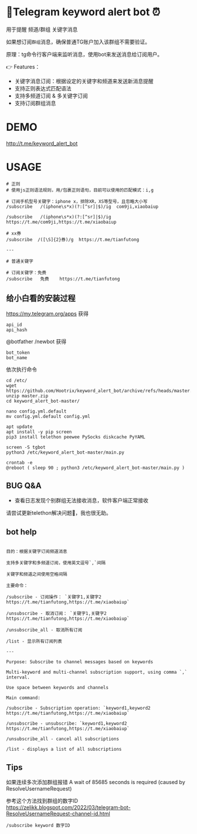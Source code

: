 
# 🤖Telegram keyword alert bot ⏰


用于提醒 频道/群组 关键字消息

如果想订阅`群组`消息，确保普通TG账户加入该群组不需要验证。

原理：tg命令行客户端来监听消息，使用bot来发送消息给订阅用户。

👉  Features：

- 关键字消息订阅：根据设定的关键字和频道来发送新消息提醒
- 支持正则表达式匹配语法
- 支持多频道订阅 & 多关键字订阅
- 支持订阅群组消息

# DEMO

http://t.me/keyword_alert_bot

# USAGE

```
# 正则
# 使用js正则语法规则，用/包裹正则语句，目前可以使用的匹配模式：i,g

# 订阅手机型号关键字：iphone x，排除XR，XS等型号，且忽略大小写
/subscribe   /(iphone\s*x)(?:[^sr]|$)/ig  com9ji,xiaobaiup

/subscribe   /(iphone\s*x)(?:[^sr]|$)/ig  https://t.me/com9ji,https://t.me/xiaobaiup

# xx券
/subscribe  /([\S]{2}券)/g  https://t.me/tianfutong

---

# 普通关键字

# 订阅关键字：免费
/subscribe   免费    https://t.me/tianfutong

```

## 给小白看的安装过程

https://my.telegram.org/apps 获得
```
api_id
api_hash
```

@botfather /newbot 获得
```
bot_token
bot_name
```

依次执行命令
```
cd /etc/
wget https://github.com/Hootrix/keyword_alert_bot/archive/refs/heads/master.zip
unzip master.zip
cd keyword_alert_bot-master/

nano config.yml.default
mv config.yml.default config.yml

apt update
apt install -y pip screen
pip3 install telethon peewee PySocks diskcache PyYAML

screen -S tgbot
python3 /etc/keyword_alert_bot-master/main.py

crontab -e
@reboot ( sleep 90 ; python3 /etc/keyword_alert_bot-master/main.py )
```

## BUG Q&A

 - 查看日志发现个别群组无法接收消息，软件客户端正常接收
 
 请尝试更新telethon解决问题🤔，我也很无助。

## bot help

```

目的：根据关键字订阅频道消息

支持多关键字和多频道订阅，使用英文逗号`,`间隔

关键字和频道之间使用空格间隔

主要命令：

/subscribe - 订阅操作： `关键字1,关键字2 https://t.me/tianfutong,https://t.me/xiaobaiup`

/unsubscribe - 取消订阅： `关键字1,关键字2 https://t.me/tianfutong,https://t.me/xiaobaiup`

/unsubscribe_all - 取消所有订阅

/list - 显示所有订阅列表

---

Purpose: Subscribe to channel messages based on keywords

Multi-keyword and multi-channel subscription support, using comma `,` interval.

Use space between keywords and channels

Main command:

/subscribe - Subscription operation: `keyword1,keyword2 https://t.me/tianfutong,https://t.me/xiaobaiup`

/unsubscribe - unsubscribe: `keyword1,keyword2 https://t.me/tianfutong,https://t.me/xiaobaiup`

/unsubscribe_all - cancel all subscriptions

/list - displays a list of all subscriptions
```

## Tips
如果连续多次添加群组报错 A wait of 85685 seconds is required (caused by ResolveUsernameRequest)

参考这个方法找到群组的数字ID https://zelikk.blogspot.com/2022/03/telegram-bot-ResolveUsernameRequest-channel-id.html
```
/subscribe keyword 数字ID
```
